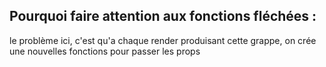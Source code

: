 ## Pourquoi faire attention aux fonctions fléchées : 

le problème ici, c'est qu'a chaque render produisant cette grappe,
on crée une nouvelles fonctions pour passer les props